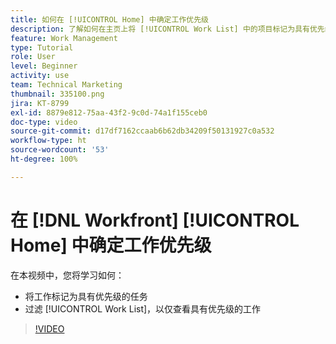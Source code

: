 ```yaml
---
title: 如何在 [!UICONTROL Home] 中确定工作优先级
description: 了解如何在主页上将 [!UICONTROL Work List] 中的项目标记为具有优先级的任务。然后过滤该列表，以查看您在  [!DNL  Workfront] 中具有优先级的工作。
feature: Work Management
type: Tutorial
role: User
level: Beginner
activity: use
team: Technical Marketing
thumbnail: 335100.png
jira: KT-8799
exl-id: 8879e812-75aa-43f2-9c0d-74a1f155ceb0
doc-type: video
source-git-commit: d17df7162ccaab6b62db34209f50131927c0a532
workflow-type: ht
source-wordcount: '53'
ht-degree: 100%

---
```


# 在 [!DNL Workfront] [!UICONTROL Home] 中确定工作优先级

在本视频中，您将学习如何：

* 将工作标记为具有优先级的任务
* 过滤 [!UICONTROL Work List]，以仅查看具有优先级的工作

>[!VIDEO](https://video.tv.adobe.com/v/3438542/?quality=12&learn=on&enablevpops&captions=chi_hans)
